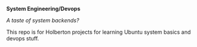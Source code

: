 **System Engineering/Devops**

*A taste of system backends?*

This repo is for Holberton projects for learning Ubuntu system basics and devops stuff.



